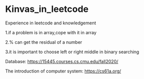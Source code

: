 # Kinvas_in_leetcode
Experience in leetcode and knowledgement

1.if a problem is in array,cope with it in array

2.% can get the residual of a number

3.it is important to choose left or right middle in binary searching 

Database: https://15445.courses.cs.cmu.edu/fall2020/

The introduction of computer system: https://cs61a.org/

